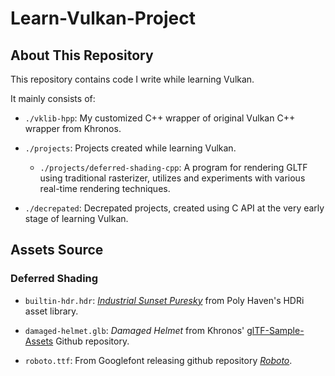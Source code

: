 # Learn-Vulkan-Project

## About This Repository

This repository contains code I write while learning Vulkan.

It mainly consists of:

- `./vklib-hpp`: My customized C++ wrapper of original Vulkan C++ wrapper from Khronos.

- `./projects`: Projects created while learning Vulkan.

  - `./projects/deferred-shading-cpp`: A program for rendering GLTF using traditional rasterizer, utilizes and experiments with various real-time rendering techniques.

- `./decrepated`: Decrepated projects, created using C API at the very early stage of learning Vulkan.

## Assets Source

### Deferred Shading

- `builtin-hdr.hdr`: [*Industrial Sunset Puresky*](https://polyhaven.com/a/industrial_sunset_puresky) from Poly Haven's HDRi asset library.

- `damaged-helmet.glb`: *Damaged Helmet* from Khronos' [glTF-Sample-Assets](https://github.com/KhronosGroup/glTF-Sample-Assets) Github repository.

- `roboto.ttf`: From Googlefont releasing github repository [*Roboto*](https://github.com/googlefonts/roboto/releases).
